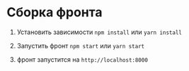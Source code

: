 # Сборка фронта

1. Установить зависимости
`npm install` или `yarn install`

2. Запустить фронт `npm start` или `yarn start`

3. фронт запустится на `http://localhost:8000`